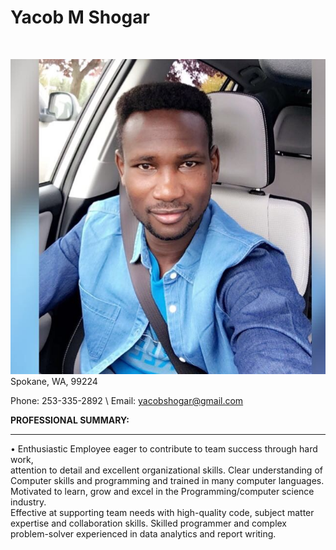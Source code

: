 <!DOCTYPE html>
<html>
<head>
<title></title>
<h1 >Yacob M Shogar</h1>
<img herf ="res.png">
</head>
<body>

![My picture](res.png)
 Spokane, WA, 99224
<!-- Tables -->
 Phone:  253-335-2892 \ Email:  yacobshogar@gmail.com 

**PROFESSIONAL SUMMARY:** <hr>
<p>
     •	Enthusiastic Employee eager to contribute to team success through hard work, <br> attention to detail and excellent organizational skills. Clear understanding of Computer skills and programming and trained in many computer languages. Motivated to learn, grow and excel in the Programming/computer science industry. <br> Effective at supporting team needs with high-quality code, subject matter expertise and collaboration skills. Skilled programmer and complex problem-solver experienced in data analytics and report writing. </p>       

</body>
</htmle>